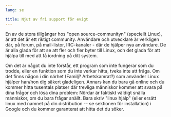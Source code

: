 ```yaml
---
lang: se

title: Njut av fri support för evigt
---
```


En av de stora tillgångar hos "open source-communityn" (speciellt 
Linux), är att det är ett riktigt community. Användare och utvecklare är 
verkligen där, på forum, på mail-listor, IRC-kanaler - där de hjälper 
nya användare. De är alla glada för att se att fler och fler byter till 
Linux, och det glada för att hjälpa till med att få iordning på ditt 
system. 

Om det är något du inte förstår, ett program som inte fungerar som 
du trodde, eller en funktion som du inte verkar hitta, tveka inte att 
fråga. Om det finns någon i din närhet (Familj? Arbetskamrat?) som 
använder Linux hjälper han/hon dig säkert gladeligen. Annars kan du bara 
gå online och du kommer hitta tusentals platser där trevliga människor 
kommer att svara på dina frågor och lösa dina problem: Nördar är 
faktiskt väldigt snälla människor, om du bara frågar snällt. Bara skriv 
"linux hjälp" (eller ersätt linux med namnet på din distribution -- se 
sektionen för installation) i Google och du kommer garanterat att hitta 
det du söker.




